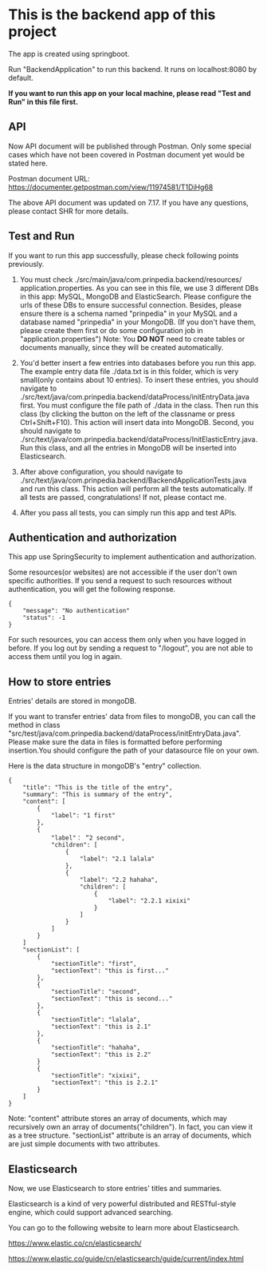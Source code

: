 # This is the backend app of this project

The app is created using springboot.

Run "BackendApplication" to run this backend.
It runs on localhost:8080 by default.

**If you want to run this app on your local machine, please read 
"Test and Run" in this file first.**

## API

Now API document will be published through Postman. Only some special cases which
have not been covered in Postman document yet would be stated here.

Postman document URL: https://documenter.getpostman.com/view/11974581/T1DiHg68

The above API document was updated on 7.17. If you have any questions, please contact
SHR for more details.

## Test and Run

If you want to run this app successfully, please check following points previously.

1. You must check ./src/main/java/com.prinpedia.backend/resources/
application.properties. As you can see in this file, we use 3 different DBs in this
app: MySQL, MongoDB and ElasticSearch. Please configure the urls of these DBs
to ensure successful connection. Besides, please ensure there is a schema named
"prinpedia" in your MySQL and a database named "prinpedia" in your MongoDB.
(If you don't have them, please create them first or do some configuration job in
"application.properties")
Note: You **DO NOT** need to create tables or documents manually, since they will be
created automatically.

2. You'd better insert a few entries into databases before you run this app.
The example entry data file ./data.txt is in this folder, which is very small(only 
contains about 10 entries). To insert these entries, you should navigate to
./src/text/java/com.prinpedia.backend/dataProcess/initEntryData.java first.
You must configure the file path of ./data in the class. Then run this class
(by clicking the button on the left of the classname or press Ctrl+Shift+F10).
This action will insert data into MongoDB. Second, you should navigate to
./src/text/java/com.prinpedia.backend/dataProcess/InitElasticEntry.java.
Run this class, and all the entries in MongoDB will be inserted into Elasticsearch.

3. After above configuration, you should navigate to
./src/text/java/com.prinpedia.backend/BackendApplicationTests.java and
run this class. This action will perform all the tests automatically.
If all tests are passed, congratulations! If not, please contact me.

4. After you pass all tests, you can simply run this app and test APIs.

## Authentication and authorization

This app use SpringSecurity to implement authentication and authorization.

Some resources(or websites) are not accessible if the user don't own specific 
authorities. If you send a request to such resources without authentication, you
will get the following response.

    {
        "message": "No authentication"
        "status": -1
    }

For such resources, you can access them only when you have logged in before.
If you log out by sending a request to "/logout",
you are not able to access them until you log in again.

## How to store entries

Entries' details are stored in mongoDB.

If you want to transfer entries' data from files to mongoDB, you can call the method
in class "src/test/java/com.prinpedia.backend/dataProcess/initEntryData.java".
Please make sure the data in files is formatted before performing insertion.You should
configure the path of your datasource file on your own.

Here is the data structure in mongoDB's "entry" collection.

    {
        "title": "This is the title of the entry",
        "summary": "This is summary of the entry",
        "content": [
            {
                "label": "1 first"
            },
            {
                "label"： “2 second",
                "children": [
                    {
                        "label": "2.1 lalala"
                    },
                    {
                        "label": "2.2 hahaha",
                        "children": [
                            {
                                "label": "2.2.1 xixixi"
                            }
                        ]
                    }
                ]
            }
        ]
        "sectionList": [
            {
                "sectionTitle": "first",
                "sectionText": "this is first..."
            },
            {
                "sectionTitle": "second",
                "sectionText": "this is second..."
            },
            {
                "sectionTitle": "lalala",
                "sectionText": "this is 2.1"
            },
            {
                "sectionTitle": "hahaha",
                "sectionText": "this is 2.2"
            }
            {
                "sectionTitle": "xixixi",
                "sectionText": "this is 2.2.1"
            }
        ]
    }

Note: "content" attribute stores an array of documents, which may recursively own 
an array
of documents("children"). In fact, you can view it as a tree structure. "sectionList"
attribute is an array of documents, which are just simple documents with two
attributes.

## Elasticsearch

Now, we use Elasticsearch to store entries' titles and summaries.

Elasticsearch is a kind of very powerful distributed and RESTful-style engine,
which could support advanced searching.

You can go to the following website to learn more about Elasticsearch.

https://www.elastic.co/cn/elasticsearch/

https://www.elastic.co/guide/cn/elasticsearch/guide/current/index.html

